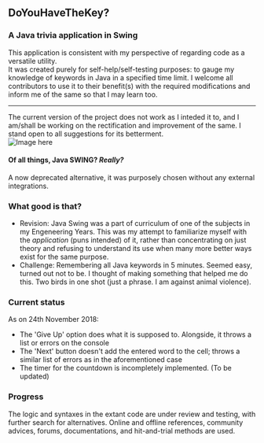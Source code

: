 ## DoYouHaveTheKey? 
### A Java trivia application in Swing

This application is consistent with my perspective of regarding code as a versatile utility.<br>
It was created purely for self-help/self-testing purposes: to gauge my knowledge of keywords in Java in a specified time limit. I welcome all contributors to use it to their benefit(s) with the required modifications and inform me of the same so that I may learn too. <hr>
The current version of the project does not work as I inteded it to, and I am/shall be working on the rectification and improvement of the same. I stand open to all suggestions for its betterment. <br>
![Image here](https://github.com/nidheekamble/DoYouHaveTheKey.git/src/giveUpSS.PNG)


#### Of all things, Java SWING? *Really?*
A now deprecated alternative, it was purposely chosen without any external integrations.


### What good is that?
* Revision: Java Swing was a part of curriculum of one of the subjects in my Engeneering Years. This was my attempt to familiarize myself with the *application* (puns intended) of it, rather than concentrating on just theory and refusing to understand its use when many more better ways exist for the same purpose.
* Challenge: Remembering all Java keywords in 5 minutes. Seemed easy, turned out not to be. I thought of making something that helped me do this. Two birds in one shot (just a phrase. I am against animal violence).


### Current status 
As on 24th November 2018:
* The 'Give Up' option does what it is supposed to. Alongside, it throws a list or errors on the console
* The 'Next' button doesn't add the entered word to the cell; throws a similar list of errors as in the aforementioned case
* The timer for the countdown is incompletely implemented. 
(To be updated)

### Progress
The logic and syntaxes in the extant code are under review and testing, with further search for alternatives. Online and offline references, community advices, forums, documentations, and hit-and-trial methods are used. 
